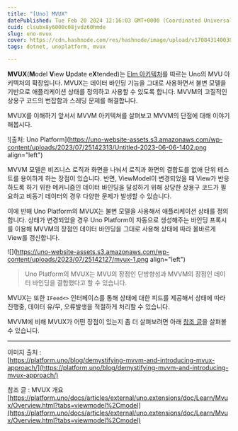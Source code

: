 ```yaml
---
title: "[Uno] MVUX"
datePublished: Tue Feb 20 2024 12:16:03 GMT+0000 (Coordinated Universal Time)
cuid: clsubx8y6000c08jvdz60hmde
slug: uno-mvux
cover: https://cdn.hashnode.com/res/hashnode/image/upload/v1708431400381/459d5b6c-61d6-499a-9797-74dc675dc687.png
tags: dotnet, unoplatform, mvux

---
```


**MVUX**(**M**odel **V**iew **U**pdate e**X**tended)는 [Elm 아키텍처](https://en.wikipedia.org/wiki/Elm_(programming_language)#The_Elm_Architecture)를 따르는 Uno의 MVU 아키텍처의 확장입니다. MVUX는 데이터 바인딩 기능을 그대로 사용하면서 불변 모델을 기반으로 애플리케이션 상태를 정의하고 사용할 수 있도록 합니다. MVVM의 고질적인 상용구 코드의 번잡함과 스레딩 문제를 해결합니다.

MVUX를 이해하기 앞서서 MVVM 아키텍쳐를 살펴보고 MVVM의 단점에 대해 이야기해봅시다.

![출처: Uno Platform](https://uno-website-assets.s3.amazonaws.com/wp-content/uploads/2023/07/25142313/Untitled-2023-06-06-1402.png align="left")

MVVM 모델은 비즈니스 로직과 화면을 나눠서 로직과 화면의 결합도를 없애 단위 테스트를 용이하게 하는 장점이 있습니다. 반면, ViewModel이 변경되었을 때 View가 반응하도록 하기 위한 메커니즘인 데이터 바인딩을 달성하기 위해 상당한 상용구 코드가 필요하고 비동기 데이터의 경우 다양한 문제가 발생할 수 있습니다.

이에 반해 Uno Platform의 MVUX는 불변 모델을 사용해서 애플리케이션 상태를 정의합니다. 상태가 변경되었을 경우 Uno Platform이 자동으로 생성해주는 바인딩 프록시를 이용해 MVVM의 장점인 데이터 바인딩을 그대로 사용해 상태에 따라 올바르게 View를 갱신합니다.

![](https://uno-website-assets.s3.amazonaws.com/wp-content/uploads/2023/07/25142127/mvux-1.png align="left")

> Uno Platform의 MVUX는 MVU의 장점인 단방향성과 MVVM의 장점인 데이터 바인딩을 결합했다고 할 수 있습니다.

MVUX는 또한 `IFeed<>` 인터페이스를 통해 상태에 대한 피드를 제공해서 상태에 따라 진행중, 데이터 유/무, 오류발생을 적절하게 처리할 수 있습니다.

MVVM에 비해 MVUX가 어떤 장점이 있는지 좀 더 살펴보려면 아래 [참조 글](https://platform.uno/docs/articles/external/uno.extensions/doc/Learn/Mvux/Overview.html?tabs=viewmodel%2Cmodel)을 살펴볼 수 있습니다.

---

이미지 출처 :  
[https://platform.uno/blog/demystifying-mvvm-and-introducing-mvux-approach/](https://platform.uno/blog/demystifying-mvvm-and-introducing-mvux-approach/)

참조 글 : MVUX 개요  
[https://platform.uno/docs/articles/external/uno.extensions/doc/Learn/Mvux/Overview.html?tabs=viewmodel%2Cmodel](https://platform.uno/docs/articles/external/uno.extensions/doc/Learn/Mvux/Overview.html?tabs=viewmodel%2Cmodel)